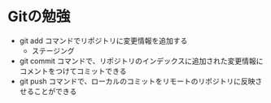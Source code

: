 # Gitの勉強
- git add コマンドでリポジトリに変更情報を追加する
	- ステージング
- git commit コマンドで、リポジトリのインデックスに追加された変更情報にコメントをつけてコミットできる
- git push コマンドで、ローカルのコミットをリモートのリポジトリに反映させることができる
